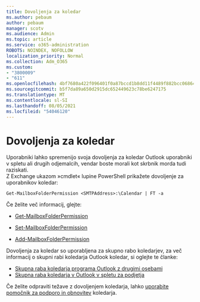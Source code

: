 ```yaml
---
title: Dovoljenja za koledar
ms.author: pebaum
author: pebaum
manager: scotv
ms.audience: Admin
ms.topic: article
ms.service: o365-administration
ROBOTS: NOINDEX, NOFOLLOW
localization_priority: Normal
ms.collection: Adm_O365
ms.custom:
- "3800009"
- "611"
ms.openlocfilehash: 4bf7680a422f096401f0a87bccd1b8dd11f4489f882bcc06864e37d6a248438c
ms.sourcegitcommit: b5f7da89a650d2915dc652449623c78be6247175
ms.translationtype: MT
ms.contentlocale: sl-SI
ms.lasthandoff: 08/05/2021
ms.locfileid: "54046120"
---
```

# <a name="calendar-permissions"></a>Dovoljenja za koledar

Uporabniki lahko spremenijo svoja dovoljenja za koledar Outlook uporabniki v spletu ali drugih odjemalcih, vendar boste morali kot skrbnik morda tudi raziskati.  
Z Exchange ukazom »cmdlet« lupine PowerShell prikažete dovoljenje za uporabnikov koledar:

`Get-MailboxFolderPermission <SMTPAddress>:\Calendar | FT -a`

Če želite več informacij, glejte:

- [Get-MailboxFolderPermission](https://docs.microsoft.com/powershell/module/exchange/get-mailboxfolderpermission?view=exchange-ps)

- [Set-MailboxFolderPermission](https://docs.microsoft.com/powershell/module/exchange/set-mailboxfolderpermission?view=exchange-ps)

- [Add-MailboxFolderPermission](https://office.visualstudio.com/DefaultCollection/MAX/_queries/query/Add-MailboxFolderPermission)

Dovoljenja za koledar so uporabljena za skupno rabo koledarjev, za več informacij o skupni rabi koledarja Outlook koledar, si oglejte te članke:

- [Skupna raba koledarja programa Outlook z drugimi osebami](https://support.office.com/article/353ed2c1-3ec5-449d-8c73-6931a0adab88)
- [Skupna raba koledarja v Outlook v spletu za podjetja](https://support.office.com/article/7ecef8ae-139c-40d9-bae2-a23977ee58d5)

Če želite odpraviti težave z dovoljenjem koledarja, lahko [uporabite pomočnik za podporo in obnovitev](https://support.microsoft.com/office/e90bb691-c2a7-4697-a94f-88836856c72f) koledarja.